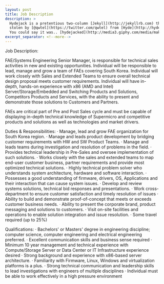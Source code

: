 ```yaml
---
layout: post
title: Job Description
description: >
  Hydejack is a pretentious two-column [Jekyll](http://jekyllrb.com) theme,
  stolen by [@qwtel](https://twitter.com/qwtel) from [Hyde](http://hyde.getpoole.com).
  You could say it was.. [hydejacked](http://media3.giphy.com/media/makedRIckZBW8/giphy.gif).
excerpt_separator: <!--more-->
---
```


Job Description:  

FAE/Systems Engineering Senior Manager, is responsible for technical sales activities in new and existing opportunities. Individual will be responsible to lead, manage and grow a team of FAEs covering South Korea. Individual will work closely with Sales and Extended Teams to ensure overall technical design proposal meets customer requirements. Individual will have in-depth, hands-on experience with x86 (AMD and Intel) Server/Storage/Embedded and Switching Products and Solutions, Competitors Products and Services, with the ability to present and demonstrate those solutions to Customers and Partners. 
 
FAEs are critical part of Pre and Post Sales cycle and must be capable of displaying in-depth technical knowledge of Supermicro and competitive products and solutions as well as technologies and market drivers.
 
Duties & Responsibilities:
·      Manage, lead and grow FAE organization for South Korea region.
·      Manage and leads product development by bridging customer requirements with HW and SW Product Teams.
·      Manage and leads teams during investigation and resolution of problems in the field.
·      Provides technical leadership in Pre-Sales and oversee implementation of such solutions.
·      Works closely with the sales and extended teams to map end-user customer business, partner requirements and provide most optimized technical solutions.
·      Highly technical problem solver who understands system architecture, hardware and software interaction.
·      Possesses a good understanding of firmware, drivers, OS, Applications and their interaction that can cause system issues.
·      Develop and review systems solutions, technical bid responses and presentations.
·      Work cross-department to ensure customer satisfaction and timely resolution of issues
·      Ability to build and demonstrate proof-of-concept that meets or exceeds customer business needs.
·      Ability to present the corporate brand, product messaging and solutions to customers.
·      Visit on-site facilities and operations to enable solution integration and issue resolution.
·      Some travel required (up to 25%)
 
Qualifications:
·      Bachelors' or Masters' degree in engineering discipline; computer science, computer engineering and electrical engineering preferred.
·      Excellent communication skills and business sense required
·      Minimum 10 year management and technical experience with Compute/Storage Server or Data Center or IT Infrastructure experience desired
·      Strong background and experience with  x86-based server architecture.
·      Familiarity with Firmware, Linux, Windows and virtualization platforms is a plus.
·      Strong technical communication and leadership skills to lead investigations with engineers of multiple disciplines
·      Individual must be able to work effectively in a high pressure environment
